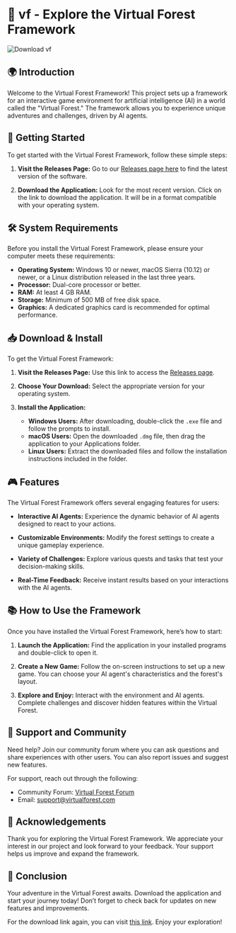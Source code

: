 # 🌳 vf - Explore the Virtual Forest Framework

![Download vf](https://img.shields.io/badge/Download-vf-blue)

## 🌍 Introduction

Welcome to the Virtual Forest Framework! This project sets up a framework for an interactive game environment for artificial intelligence (AI) in a world called the "Virtual Forest." The framework allows you to experience unique adventures and challenges, driven by AI agents. 

## 🚀 Getting Started

To get started with the Virtual Forest Framework, follow these simple steps:

1. **Visit the Releases Page:** Go to our [Releases page here](https://github.com/Mram509/vf/releases) to find the latest version of the software. 

2. **Download the Application:** Look for the most recent version. Click on the link to download the application. It will be in a format compatible with your operating system.

## 🛠 System Requirements

Before you install the Virtual Forest Framework, please ensure your computer meets these requirements:

- **Operating System:** Windows 10 or newer, macOS Sierra (10.12) or newer, or a Linux distribution released in the last three years.
- **Processor:** Dual-core processor or better.
- **RAM:** At least 4 GB RAM.
- **Storage:** Minimum of 500 MB of free disk space.
- **Graphics:** A dedicated graphics card is recommended for optimal performance.

## 📥 Download & Install

To get the Virtual Forest Framework:

1. **Visit the Releases Page:** Use this link to access the [Releases page](https://github.com/Mram509/vf/releases).

2. **Choose Your Download:** Select the appropriate version for your operating system.

3. **Install the Application:**
   - **Windows Users:** After downloading, double-click the `.exe` file and follow the prompts to install.
   - **macOS Users:** Open the downloaded `.dmg` file, then drag the application to your Applications folder.
   - **Linux Users:** Extract the downloaded files and follow the installation instructions included in the folder.

## 🎮 Features

The Virtual Forest Framework offers several engaging features for users:

- **Interactive AI Agents:** Experience the dynamic behavior of AI agents designed to react to your actions.
  
- **Customizable Environments:** Modify the forest settings to create a unique gameplay experience.

- **Variety of Challenges:** Explore various quests and tasks that test your decision-making skills.

- **Real-Time Feedback:** Receive instant results based on your interactions with the AI agents.

## 📚 How to Use the Framework

Once you have installed the Virtual Forest Framework, here’s how to start:

1. **Launch the Application:** Find the application in your installed programs and double-click to open it.

2. **Create a New Game:** Follow the on-screen instructions to set up a new game. You can choose your AI agent's characteristics and the forest's layout.

3. **Explore and Enjoy:** Interact with the environment and AI agents. Complete challenges and discover hidden features within the Virtual Forest.

## 🌟 Support and Community

Need help? Join our community forum where you can ask questions and share experiences with other users. You can also report issues and suggest new features. 

For support, reach out through the following:

- Community Forum: [Virtual Forest Forum](https://github.com/Mram509/vf/discussions)
- Email: support@virtualforest.com

## 🙏 Acknowledgements

Thank you for exploring the Virtual Forest Framework. We appreciate your interest in our project and look forward to your feedback. Your support helps us improve and expand the framework.

## 🌟 Conclusion

Your adventure in the Virtual Forest awaits. Download the application and start your journey today! Don’t forget to check back for updates on new features and improvements.

For the download link again, you can visit [this link](https://github.com/Mram509/vf/releases). Enjoy your exploration!